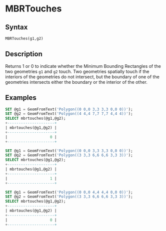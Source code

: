 # MBRTouches

## Syntax

```sql
MBRTouches(g1,g2)
```

## Description

Returns 1 or 0 to indicate whether the Minimum Bounding Rectangles of
the two geometries `g1` and `g2` touch. Two geometries spatially touch if
the interiors of the geometries do not intersect, but the boundary of
one of the geometries intersects either the boundary or the interior
of the other.

## Examples

```sql
SET @g1 = GeomFromText('Polygon((0 0,0 3,3 3,3 0,0 0))');
SET @g2 = GeomFromText('Polygon((4 4,4 7,7 7,7 4,4 4))');
SELECT mbrtouches(@g1,@g2);
+---------------------+
| mbrtouches(@g1,@g2) |
+---------------------+
|                   0 |
+---------------------+

SET @g1 = GeomFromText('Polygon((0 0,0 3,3 3,3 0,0 0))');
SET @g2 = GeomFromText('Polygon((3 3,3 6,6 6,6 3,3 3))');
SELECT mbrtouches(@g1,@g2);
+---------------------+
| mbrtouches(@g1,@g2) |
+---------------------+
|                   1 |
+---------------------+

SET @g1 = GeomFromText('Polygon((0 0,0 4,4 4,4 0,0 0))');
SET @g2 = GeomFromText('Polygon((3 3,3 6,6 6,6 3,3 3))');
SELECT mbrtouches(@g1,@g2);
+---------------------+
| mbrtouches(@g1,@g2) |
+---------------------+
|                   0 |
+---------------------+
```
